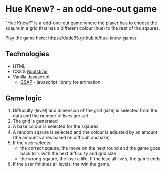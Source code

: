 # Hue Knew? - an odd-one-out game
"Hue Knew?" is a odd-one-out game where the player has to choose the sqaure in a grid that has a different colour (hue) to the rest of the sqaures. 

Play the game here: https://dede95.github.io/hue-knew-game/

## Technologies 
- HTML 
- CSS & [Bootstrap](https://getbootstrap.com/)
- Vanilla Javascript 
    - [GSAP](https://gsap.com/) - javascript library for animation 

## Game logic 
1. Diffuculty (level) and dimension of the grid (size) is selected from the data and the number of lives are set
2. The grid is generated 
3. A base colour is selected for the sqaures 
4. A random sqaure is selected and the colour is adjusted by an amount (the amount varies based on difficult and size)
5. If the user selects: 
    - the correct sqaure, the move on the next round and the game goes back to 1. with the next difficulty and grid size 
    - the wrong sqaure, the lose a life. If the lose all lives, the game ends. 
6. If the user finishes all levels, the win the game. 